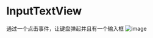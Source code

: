 # InputTextView
通过一个点击事件，让键盘弹起并且有一个输入框
![image](https://github.com/songguolin/InputTextView.git/92C955FE-ADAB-4DCB-9F68-F36F1307EA8B.png)
